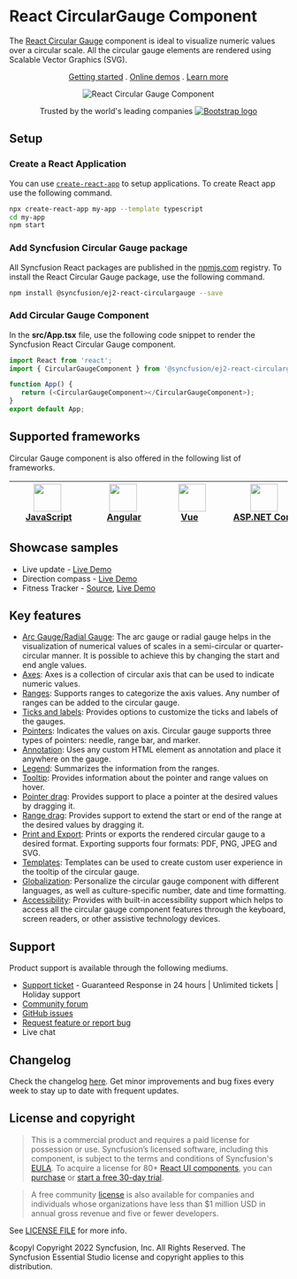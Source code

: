 # React CircularGauge Component

The [React Circular Gauge](https://www.syncfusion.com/react-components/react-circular-gauge?utm_source=npm&utm_medium=listing&utm_campaign=react-circulargauge-npm) component is ideal to visualize numeric values over a circular scale. All the circular gauge elements are rendered using Scalable Vector Graphics (SVG).

<p align="center">
    <a href="https://ej2.syncfusion.com/react/documentation/circular-gauge/getting-started/?utm_source=npm&utm_medium=listing&utm_campaign=react-circulargauge-npm">Getting started</a> . 
    <a href="https://ej2.syncfusion.com/react/demos/?utm_source=npm&utm_medium=listing&utm_campaign=react-circulargauge-npm#/bootstrap5/circular-gauge/default-functionalities">Online demos</a> . 
    <a href="https://www.syncfusion.com/react-components/react-circular-gauge?utm_source=npm&utm_medium=listing&utm_campaign=react-circulargauge-npm">Learn more</a>
</p>

<p align="center">
    <img src="https://raw.githubusercontent.com/SyncfusionExamples/nuget-img/master/react/react-circular-gauge.png" alt="React Circular Gauge Component">
</p>

<p align="center">
Trusted by the world's leading companies
  <a href="https://www.syncfusion.com">
    <img src="https://raw.githubusercontent.com/SyncfusionExamples/nuget-img/master/syncfusion/syncfusion-trusted-companies.webp" alt="Bootstrap logo">
  </a>
</p>

## Setup

### Create a React Application

You can use [`create-react-app`](https://github.com/facebookincubator/create-react-app) to setup applications. To create React app use the following command.

```bash
npx create-react-app my-app --template typescript
cd my-app
npm start
```

### Add Syncfusion Circular Gauge package

All Syncfusion React packages are published in the [npmjs.com](https://www.npmjs.com/~syncfusionorg) registry. To install the React Circular Gauge package, use the following command.

```sh
npm install @syncfusion/ej2-react-circulargauge --save
```

### Add Circular Gauge Component

In the **src/App.tsx** file, use the following code snippet to render the Syncfusion React Circular Gauge component.

```typescript
import React from 'react';
import { CircularGaugeComponent } from '@syncfusion/ej2-react-circulargauge';

function App() {
   return (<CircularGaugeComponent></CircularGaugeComponent>);
}
export default App;
```

## Supported frameworks

Circular Gauge component is also offered in the following list of frameworks.

| [<img src="https://ej2.syncfusion.com/github/images/js.svg" height="50" />](https://www.syncfusion.com/javascript-ui-controls?utm_medium=listing&utm_source=github)<br/>&nbsp;&nbsp;&nbsp;&nbsp;&nbsp;[JavaScript](https://www.syncfusion.com/javascript-ui-controls?utm_medium=listing&utm_source=github)&nbsp;&nbsp;&nbsp;&nbsp; | [<img src="https://ej2.syncfusion.com/github/images/angular.svg"  height="50" />](https://www.syncfusion.com/angular-components/?utm_medium=listing&utm_source=github)<br/>&nbsp;&nbsp;&nbsp;&nbsp;&nbsp;&nbsp;&nbsp;[Angular](https://www.syncfusion.com/angular-components/?utm_medium=listing&utm_source=github)&nbsp;&nbsp;&nbsp;&nbsp;&nbsp;&nbsp; | [<img src="https://ej2.syncfusion.com/github/images/vue.svg" height="50" />](https://www.syncfusion.com/vue-ui-components?utm_medium=listing&utm_source=github)<br/>&nbsp;&nbsp;&nbsp;&nbsp;&nbsp;&nbsp;&nbsp;[Vue](https://www.syncfusion.com/vue-ui-components?utm_medium=listing&utm_source=github)&nbsp;&nbsp;&nbsp;&nbsp;&nbsp;&nbsp;&nbsp;&nbsp;&nbsp; | [<img src="https://ej2.syncfusion.com/github/images/netcore.svg" height="50" />](https://www.syncfusion.com/aspnet-core-ui-controls?utm_medium=listing&utm_source=github)<br/>&nbsp;&nbsp;[ASP.NET&nbsp;Core](https://www.syncfusion.com/aspnet-core-ui-controls?utm_medium=listing&utm_source=github)&nbsp;&nbsp; | [<img src="https://ej2.syncfusion.com/github/images/netmvc.svg" height="50" />](https://www.syncfusion.com/aspnet-mvc-ui-controls?utm_medium=listing&utm_source=github)<br/>&nbsp;&nbsp;[ASP.NET&nbsp;MVC](https://www.syncfusion.com/aspnet-mvc-ui-controls?utm_medium=listing&utm_source=github)&nbsp;&nbsp; | 
| :-----: | :-----: | :-----: | :-----: | :-----: |

## Showcase samples

* Live update - [Live Demo](https://ej2.syncfusion.com/react/demos/#/material/circular-gauge/data-sample)
* Direction compass - [Live Demo](https://ej2.syncfusion.com/react/demos/#/material/circular-gauge/direction-compass)
* Fitness Tracker - [Source](https://github.com/SyncfusionExamples/showcase-react-health-tracker-dashboard-demo), [Live Demo](https://ej2.syncfusion.com/showcase/react/fitness-tracker-app/)

## Key features

* [Arc Gauge/Radial Gauge](https://ej2.syncfusion.com/react/documentation/circular-gauge/gauge-axes/?utm_source=npm&utm_medium=listing&utm_campaign=react-circulargauge-npm#angles-and-direction): The arc gauge or radial gauge helps in the visualization of numerical values of scales in a semi-circular or quarter-circular manner. It is possible to achieve this by changing the start and end angle values.
* [Axes](https://ej2.syncfusion.com/react/documentation/circular-gauge/gauge-axes/?utm_source=npm&utm_medium=listing&utm_campaign=react-circulargauge-npm): Axes is a collection of circular axis that can be used to indicate numeric values.
* [Ranges](https://ej2.syncfusion.com/react/documentation/circular-gauge/gauge-ranges/?utm_source=npm&utm_medium=listing&utm_campaign=react-circulargauge-npm): Supports ranges to categorize the axis values. Any number of ranges can be added to the circular gauge.
* [Ticks and labels](https://ej2.syncfusion.com/react/demos/?utm_source=npm&utm_medium=listing&utm_campaign=react-circulargauge-npm#/material/circular-gauge/ticks-and-labels): Provides options to customize the ticks and labels of the gauges.
* [Pointers](https://ej2.syncfusion.com/react/documentation/circular-gauge/gauge-pointers/?utm_source=npm&utm_medium=listing&utm_campaign=react-circulargauge-npm): Indicates the values on axis. Circular gauge supports three types of pointers: needle, range bar, and marker.
* [Annotation](https://ej2.syncfusion.com/react/documentation/circular-gauge/gauge-annotations/?utm_source=npm&utm_medium=listing&utm_campaign=react-circulargauge-npm): Uses any custom HTML element as annotation and place it anywhere on the gauge.
* [Legend](https://ej2.syncfusion.com/react/documentation/circular-gauge/gauge-legend/?utm_source=npm&utm_medium=listing&utm_campaign=react-circulargauge-npm): Summarizes the information from the ranges.
* [Tooltip](https://ej2.syncfusion.com/react/documentation/circular-gauge/gauge-user-interaction/?utm_source=npm&utm_medium=listing&utm_campaign=react-circulargauge-npm#tooltip-for-pointers): Provides information about the pointer and range values on hover.
* [Pointer drag](https://ej2.syncfusion.com/react/documentation/circular-gauge/gauge-user-interaction/?utm_source=npm&utm_medium=listing&utm_campaign=react-circulargauge-npm#pointer-drag): Provides support to place a pointer at the desired values by dragging it.
* [Range drag](https://ej2.syncfusion.com/react/demos/?utm_source=npm&utm_medium=listing&utm_campaign=react-circulargauge-npm#/material/circular-gauge/pointer-ranges-drag): Provides support to extend the start or end of the range at the desired values by dragging it.
* [Print and Export](https://ej2.syncfusion.com/react/documentation/circular-gauge/gauge-print-and-export/?utm_source=npm&utm_medium=listing&utm_campaign=react-circulargauge-npm): Prints or exports the rendered circular gauge to a desired format. Exporting supports four formats: PDF, PNG, JPEG and SVG.
* [Templates](https://ej2.syncfusion.com/react/demos/?utm_source=npm&utm_medium=listing&utm_campaign=react-circulargauge-npm#/material/circular-gauge/tooltip): Templates can be used to create custom user experience in the tooltip of the circular gauge.
* [Globalization](https://ej2.syncfusion.com/react/documentation/circular-gauge/internationalization/?utm_source=npm&utm_medium=listing&utm_campaign=react-circulargauge-npm): Personalize the circular gauge component with different languages, as well as culture-specific number, date and time formatting.
* [Accessibility](https://ej2.syncfusion.com/react/documentation/circular-gauge/accessibility/?utm_source=npm&utm_medium=listing&utm_campaign=react-circulargauge-npm): Provides with built-in accessibility support which helps to access all the circular gauge component features through the keyboard, screen readers, or other assistive technology devices. 

## Support

Product support is available through the following mediums.

* [Support ticket](https://support.syncfusion.com/support/tickets/create) - Guaranteed Response in 24 hours | Unlimited tickets | Holiday support
* [Community forum](https://www.syncfusion.com/forums/react-js2?utm_source=npm&utm_medium=listing&utm_campaign=react-circulargauge-npm)
* [GitHub issues](https://github.com/syncfusion/ej2-react-ui-components/issues/new)
* [Request feature or report bug](https://www.syncfusion.com/feedback/react?utm_source=npm&utm_medium=listing&utm_campaign=react-circulargauge-npm)
* Live chat

## Changelog

Check the changelog [here](https://github.com/syncfusion/ej2-react-ui-components/blob/master/components/circulargauge/CHANGELOG.md?utm_source=npm&utm_campaign=react-circulargauge-npm). Get minor improvements and bug fixes every week to stay up to date with frequent updates.

## License and copyright

> This is a commercial product and requires a paid license for possession or use. Syncfusion’s licensed software, including this component, is subject to the terms and conditions of Syncfusion's [EULA](https://www.syncfusion.com/eula/es/). To acquire a license for 80+ [React UI components](https://www.syncfusion.com/react-components), you can [purchase](https://www.syncfusion.com/sales/products) or [start a free 30-day trial](https://www.syncfusion.com/account/manage-trials/start-trials).

> A free community [license](https://www.syncfusion.com/products/communitylicense) is also available for companies and individuals whose organizations have less than $1 million USD in annual gross revenue and five or fewer developers.

See [LICENSE FILE](https://github.com/syncfusion/ej2-react-ui-components/blob/master/components/circulargauge/license?utm_source=npm&utm_campaign=react-circulargauge-npm) for more info.

&copyl Copyright 2022 Syncfusion, Inc. All Rights Reserved. The Syncfusion Essential Studio license and copyright applies to this distribution.